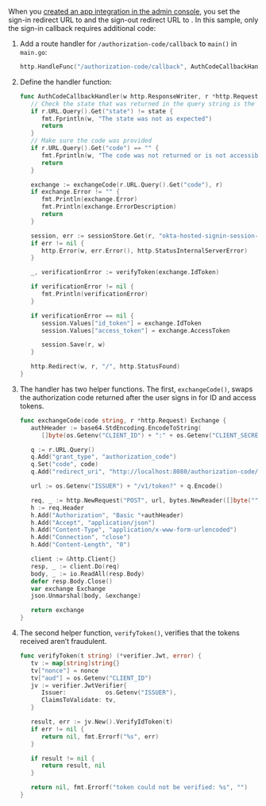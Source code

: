 When you [created an app integration in the admin console](#create-an-app-integration-in-the-admin-console), you set the sign-in redirect URL to <StackSnippet snippet="signinredirecturi" inline /> and the sign-out redirect URL to <StackSnippet snippet="signoutredirecturi" inline />. In this sample, only the sign-in callback requires additional code:

1. Add a route handler for `/authorization-code/callback` to `main()` in `main.go`:

   ```go
   http.HandleFunc("/authorization-code/callback", AuthCodeCallbackHandler)
   ```

1. Define the handler function:

   ```go
   func AuthCodeCallbackHandler(w http.ResponseWriter, r *http.Request) {
      // Check the state that was returned in the query string is the same as the above state
      if r.URL.Query().Get("state") != state {
         fmt.Fprintln(w, "The state was not as expected")
         return
      }
      // Make sure the code was provided
      if r.URL.Query().Get("code") == "" {
         fmt.Fprintln(w, "The code was not returned or is not accessible")
         return
      }

      exchange := exchangeCode(r.URL.Query().Get("code"), r)
      if exchange.Error != "" {
         fmt.Println(exchange.Error)
         fmt.Println(exchange.ErrorDescription)
         return
      }

      session, err := sessionStore.Get(r, "okta-hosted-signin-session-store")
      if err != nil {
         http.Error(w, err.Error(), http.StatusInternalServerError)
      }

      _, verificationError := verifyToken(exchange.IdToken)

      if verificationError != nil {
         fmt.Println(verificationError)
      }

      if verificationError == nil {
         session.Values["id_token"] = exchange.IdToken
         session.Values["access_token"] = exchange.AccessToken

         session.Save(r, w)
      }

      http.Redirect(w, r, "/", http.StatusFound)
   }
   ```

1. The handler has two helper functions. The first, `exchangeCode()`, swaps the authorization code returned after the user signs in for ID and access tokens.

   ```go
   func exchangeCode(code string, r *http.Request) Exchange {
      authHeader := base64.StdEncoding.EncodeToString(
         []byte(os.Getenv("CLIENT_ID") + ":" + os.Getenv("CLIENT_SECRET")))

      q := r.URL.Query()
      q.Add("grant_type", "authorization_code")
      q.Set("code", code)
      q.Add("redirect_uri", "http://localhost:8080/authorization-code/callback")

      url := os.Getenv("ISSUER") + "/v1/token?" + q.Encode()

      req, _ := http.NewRequest("POST", url, bytes.NewReader([]byte("")))
      h := req.Header
      h.Add("Authorization", "Basic "+authHeader)
      h.Add("Accept", "application/json")
      h.Add("Content-Type", "application/x-www-form-urlencoded")
      h.Add("Connection", "close")
      h.Add("Content-Length", "0")

      client := &http.Client{}
      resp, _ := client.Do(req)
      body, _ := io.ReadAll(resp.Body)
      defer resp.Body.Close()
      var exchange Exchange
      json.Unmarshal(body, &exchange)

      return exchange
   }
   ```

1. The second helper function, `verifyToken()`, verifies that the tokens received aren’t fraudulent.

   ```go
   func verifyToken(t string) (*verifier.Jwt, error) {
      tv := map[string]string{}
      tv["nonce"] = nonce
      tv["aud"] = os.Getenv("CLIENT_ID")
      jv := verifier.JwtVerifier{
         Issuer:           os.Getenv("ISSUER"),
         ClaimsToValidate: tv,
      }

      result, err := jv.New().VerifyIdToken(t)
      if err != nil {
         return nil, fmt.Errorf("%s", err)
      }

      if result != nil {
         return result, nil
      }

      return nil, fmt.Errorf("token could not be verified: %s", "")
   }
   ```
